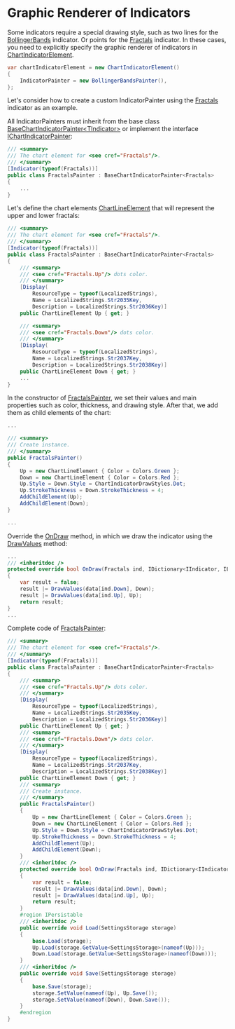 # Graphic Renderer of Indicators

Some indicators require a special drawing style, such as two lines for the [BollingerBands](xref:StockSharp.Algo.Indicators.BollingerBands) indicator. Or points for the [Fractals](xref:StockSharp.Algo.Indicators.Fractals) indicator. In these cases, you need to explicitly specify the graphic renderer of indicators in [ChartIndicatorElement](xref:StockSharp.Xaml.Charting.ChartIndicatorElement).

```cs
var chartIndicatorElement = new ChartIndicatorElement()
{
	IndicatorPainter = new BollingerBandsPainter(),
};
```

Let's consider how to create a custom IndicatorPainter using the [Fractals](xref:StockSharp.Algo.Indicators.Fractals) indicator as an example.

All IndicatorPainters must inherit from the base class [BaseChartIndicatorPainter\<TIndicator\>](xref:StockSharp.Xaml.Charting.IndicatorPainters.BaseChartIndicatorPainter`1) or implement the interface [IChartIndicatorPainter](xref:StockSharp.Charting.IChartIndicatorPainter):

```cs
/// <summary>
/// The chart element for <see cref="Fractals"/>.
/// </summary>
[Indicator(typeof(Fractals))]
public class FractalsPainter : BaseChartIndicatorPainter<Fractals>
{
	...
}
```

Let's define the chart elements [ChartLineElement](xref:StockSharp.Xaml.Charting.ChartLineElement) that will represent the upper and lower fractals:

```cs
/// <summary>
/// The chart element for <see cref="Fractals"/>.
/// </summary>
[Indicator(typeof(Fractals))]
public class FractalsPainter : BaseChartIndicatorPainter<Fractals>
{
	/// <summary>
	/// <see cref="Fractals.Up"/> dots color.
	/// </summary>
	[Display(
		ResourceType = typeof(LocalizedStrings),
		Name = LocalizedStrings.Str2035Key,
		Description = LocalizedStrings.Str2036Key)]
	public ChartLineElement Up { get; }

	/// <summary>
	/// <see cref="Fractals.Down"/> dots color.
	/// </summary>
	[Display(
		ResourceType = typeof(LocalizedStrings),
		Name = LocalizedStrings.Str2037Key,
		Description = LocalizedStrings.Str2038Key)]
	public ChartLineElement Down { get; }
	...
}
```

In the constructor of [FractalsPainter](xref:StockSharp.Xaml.Charting.IndicatorPainters.FractalsPainter), we set their values and main properties such as color, thickness, and drawing style. After that, we add them as child elements of the chart:

```cs
...

/// <summary>
/// Create instance.
/// </summary>
public FractalsPainter()
{
	Up = new ChartLineElement { Color = Colors.Green };
	Down = new ChartLineElement { Color = Colors.Red };
	Up.Style = Down.Style = ChartIndicatorDrawStyles.Dot;
	Up.StrokeThickness = Down.StrokeThickness = 4;
	AddChildElement(Up);
	AddChildElement(Down);
}

...
```

Override the [OnDraw](xref:StockSharp.Xaml.Charting.IndicatorPainters.BaseChartIndicatorPainter`1.OnDraw(`0,System.Collections.Generic.IDictionary{StockSharp.Algo.Indicators.IIndicator,System.Collections.Generic.IList{StockSharp.Xaml.Charting.ChartDrawData.IndicatorData}})) method, in which we draw the indicator using the [DrawValues](xref:StockSharp.Xaml.Charting.IndicatorPainters.BaseChartIndicatorPainter`1.DrawValues(System.Collections.Generic.IList{StockSharp.Xaml.Charting.ChartDrawData.IndicatorData},StockSharp.Charting.IChartElement,System.Func{StockSharp.Xaml.Charting.ChartDrawData.IndicatorData,System.Double})) method:

```cs
...
/// <inheritdoc />
protected override bool OnDraw(Fractals ind, IDictionary<IIndicator, IList<ChartDrawData.IndicatorData>> data)
{
	var result = false;
	result |= DrawValues(data[ind.Down], Down);
	result |= DrawValues(data[ind.Up], Up);
	return result;
}
...
```

Complete code of [FractalsPainter](xref:StockSharp.Xaml.Charting.IndicatorPainters.FractalsPainter):

```cs
/// <summary>
/// The chart element for <see cref="Fractals"/>.
/// </summary>
[Indicator(typeof(Fractals))]
public class FractalsPainter : BaseChartIndicatorPainter<Fractals>
{
	/// <summary>
	/// <see cref="Fractals.Up"/> dots color.
	/// </summary>
	[Display(
		ResourceType = typeof(LocalizedStrings),
		Name = LocalizedStrings.Str2035Key,
		Description = LocalizedStrings.Str2036Key)]
	public ChartLineElement Up { get; }
	/// <summary>
	/// <see cref="Fractals.Down"/> dots color.
	/// </summary>
	[Display(
		ResourceType = typeof(LocalizedStrings),
		Name = LocalizedStrings.Str2037Key,
		Description = LocalizedStrings.Str2038Key)]
	public ChartLineElement Down { get; }
	/// <summary>
	/// Create instance.
	/// </summary>
	public FractalsPainter()
	{
		Up = new ChartLineElement { Color = Colors.Green };
		Down = new ChartLineElement { Color = Colors.Red };
		Up.Style = Down.Style = ChartIndicatorDrawStyles.Dot;
		Up.StrokeThickness = Down.StrokeThickness = 4;
		AddChildElement(Up);
		AddChildElement(Down);
	}
	/// <inheritdoc />
	protected override bool OnDraw(Fractals ind, IDictionary<IIndicator, IList<ChartDrawData.IndicatorData>> data)
	{
		var result = false;
		result |= DrawValues(data[ind.Down], Down);
		result |= DrawValues(data[ind.Up], Up);
		return result;
	}
	#region IPersistable
	/// <inheritdoc />
	public override void Load(SettingsStorage storage)
	{
		base.Load(storage);
		Up.Load(storage.GetValue<SettingsStorage>(nameof(Up)));
		Down.Load(storage.GetValue<SettingsStorage>(nameof(Down)));
	}
	/// <inheritdoc />
	public override void Save(SettingsStorage storage)
	{
		base.Save(storage);
		storage.SetValue(nameof(Up), Up.Save());
		storage.SetValue(nameof(Down), Down.Save());
	}
	#endregion
}
```